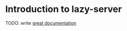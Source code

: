 # Introduction to lazy-server

TODO: write [great documentation](http://jacobian.org/writing/great-documentation/what-to-write/)
